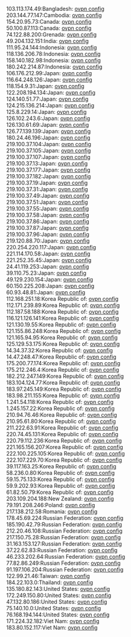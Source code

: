 103.113.174.49:Bangladesh: [ovpn config](vpn/103_113_174_49.ovpn)  
203.144.77.147:Cambodia: [ovpn config](vpn/203_144_77_147.ovpn)  
154.20.95.73:Canada: [ovpn config](vpn/154_20_95_73.ovpn)  
50.100.87.113:Canada: [ovpn config](vpn/50_100_87_113.ovpn)  
74.122.88.200:Grenada: [ovpn config](vpn/74_122_88_200.ovpn)  
49.204.132.151:India: [ovpn config](vpn/49_204_132_151.ovpn)  
111.95.24.144:Indonesia: [ovpn config](vpn/111_95_24_144.ovpn)  
118.136.206.78:Indonesia: [ovpn config](vpn/118_136_206_78.ovpn)  
158.140.182.98:Indonesia: [ovpn config](vpn/158_140_182_98.ovpn)  
180.242.214.87:Indonesia: [ovpn config](vpn/180_242_214_87.ovpn)  
106.176.212.99:Japan: [ovpn config](vpn/106_176_212_99.ovpn)  
116.64.248.126:Japan: [ovpn config](vpn/116_64_248_126.ovpn)  
118.154.9.31:Japan: [ovpn config](vpn/118_154_9_31.ovpn)  
122.208.194.134:Japan: [ovpn config](vpn/122_208_194_134.ovpn)  
124.140.51.77:Japan: [ovpn config](vpn/124_140_51_77.ovpn)  
124.215.136.214:Japan: [ovpn config](vpn/124_215_136_214.ovpn)  
125.8.229.14:Japan: [ovpn config](vpn/125_8_229_14.ovpn)  
126.102.243.6:Japan: [ovpn config](vpn/126_102_243_6.ovpn)  
126.130.61.69:Japan: [ovpn config](vpn/126_130_61_69.ovpn)  
126.77.139.139:Japan: [ovpn config](vpn/126_77_139_139.ovpn)  
180.24.46.196:Japan: [ovpn config](vpn/180_24_46_196.ovpn)  
219.100.37.104:Japan: [ovpn config](vpn/219_100_37_104.ovpn)  
219.100.37.105:Japan: [ovpn config](vpn/219_100_37_105.ovpn)  
219.100.37.107:Japan: [ovpn config](vpn/219_100_37_107.ovpn)  
219.100.37.13:Japan: [ovpn config](vpn/219_100_37_13.ovpn)  
219.100.37.177:Japan: [ovpn config](vpn/219_100_37_177.ovpn)  
219.100.37.182:Japan: [ovpn config](vpn/219_100_37_182.ovpn)  
219.100.37.19:Japan: [ovpn config](vpn/219_100_37_19.ovpn)  
219.100.37.31:Japan: [ovpn config](vpn/219_100_37_31.ovpn)  
219.100.37.49:Japan: [ovpn config](vpn/219_100_37_49.ovpn)  
219.100.37.51:Japan: [ovpn config](vpn/219_100_37_51.ovpn)  
219.100.37.55:Japan: [ovpn config](vpn/219_100_37_55.ovpn)  
219.100.37.58:Japan: [ovpn config](vpn/219_100_37_58.ovpn)  
219.100.37.86:Japan: [ovpn config](vpn/219_100_37_86.ovpn)  
219.100.37.87:Japan: [ovpn config](vpn/219_100_37_87.ovpn)  
219.100.37.96:Japan: [ovpn config](vpn/219_100_37_96.ovpn)  
219.120.88.70:Japan: [ovpn config](vpn/219_120_88_70.ovpn)  
220.254.220.117:Japan: [ovpn config](vpn/220_254_220_117.ovpn)  
221.114.170.58:Japan: [ovpn config](vpn/221_114_170_58.ovpn)  
221.252.35.45:Japan: [ovpn config](vpn/221_252_35_45.ovpn)  
24.41.119.253:Japan: [ovpn config](vpn/24_41_119_253.ovpn)  
39.110.75.23:Japan: [ovpn config](vpn/39_110_75_23.ovpn)  
49.129.230.154:Japan: [ovpn config](vpn/49_129_230_154.ovpn)  
60.150.225.208:Japan: [ovpn config](vpn/60_150_225_208.ovpn)  
60.93.48.81:Japan: [ovpn config](vpn/60_93_48_81.ovpn)  
112.168.251.18:Korea Republic of: [ovpn config](vpn/112_168_251_18.ovpn)  
112.171.239.89:Korea Republic of: [ovpn config](vpn/112_171_239_89.ovpn)  
112.187.58.188:Korea Republic of: [ovpn config](vpn/112_187_58_188.ovpn)  
116.121.126.141:Korea Republic of: [ovpn config](vpn/116_121_126_141.ovpn)  
121.130.19.55:Korea Republic of: [ovpn config](vpn/121_130_19_55.ovpn)  
121.155.86.248:Korea Republic of: [ovpn config](vpn/121_155_86_248.ovpn)  
121.165.94.95:Korea Republic of: [ovpn config](vpn/121_165_94_95.ovpn)  
125.129.53.175:Korea Republic of: [ovpn config](vpn/125_129_53_175.ovpn)  
14.34.37.32:Korea Republic of: [ovpn config](vpn/14_34_37_32.ovpn)  
14.47.248.47:Korea Republic of: [ovpn config](vpn/14_47_248_47.ovpn)  
175.200.77.174:Korea Republic of: [ovpn config](vpn/175_200_77_174.ovpn)  
175.212.246.4:Korea Republic of: [ovpn config](vpn/175_212_246_4.ovpn)  
182.212.247.149:Korea Republic of: [ovpn config](vpn/182_212_247_149.ovpn)  
183.104.124.77:Korea Republic of: [ovpn config](vpn/183_104_124_77.ovpn)  
183.97.245.149:Korea Republic of: [ovpn config](vpn/183_97_245_149.ovpn)  
183.98.211.155:Korea Republic of: [ovpn config](vpn/183_98_211_155.ovpn)  
1.241.54.118:Korea Republic of: [ovpn config](vpn/1_241_54_118.ovpn)  
1.245.157.22:Korea Republic of: [ovpn config](vpn/1_245_157_22.ovpn)  
210.94.76.46:Korea Republic of: [ovpn config](vpn/210_94_76_46.ovpn)  
210.95.61.80:Korea Republic of: [ovpn config](vpn/210_95_61_80.ovpn)  
211.222.63.91:Korea Republic of: [ovpn config](vpn/211_222_63_91.ovpn)  
220.74.45.131:Korea Republic of: [ovpn config](vpn/220_74_45_131.ovpn)  
220.79.112.236:Korea Republic of: [ovpn config](vpn/220_79_112_236.ovpn)  
221.165.156.207:Korea Republic of: [ovpn config](vpn/221_165_156_207.ovpn)  
222.100.225.105:Korea Republic of: [ovpn config](vpn/222_100_225_105.ovpn)  
222.107.229.70:Korea Republic of: [ovpn config](vpn/222_107_229_70.ovpn)  
39.117.163.25:Korea Republic of: [ovpn config](vpn/39_117_163_25.ovpn)  
58.236.0.80:Korea Republic of: [ovpn config](vpn/58_236_0_80.ovpn)  
59.15.75.133:Korea Republic of: [ovpn config](vpn/59_15_75_133.ovpn)  
59.9.202.93:Korea Republic of: [ovpn config](vpn/59_9_202_93.ovpn)  
61.82.50.79:Korea Republic of: [ovpn config](vpn/61_82_50_79.ovpn)  
203.109.204.188:New Zealand: [ovpn config](vpn/203_109_204_188.ovpn)  
79.191.208.246:Poland: [ovpn config](vpn/79_191_208_246.ovpn)  
217.138.212.58:Romania: [ovpn config](vpn/217_138_212_58.ovpn)  
178.45.69.224:Russian Federation: [ovpn config](vpn/178_45_69_224.ovpn)  
185.190.42.79:Russian Federation: [ovpn config](vpn/185_190_42_79.ovpn)  
212.20.46.108:Russian Federation: [ovpn config](vpn/212_20_46_108.ovpn)  
217.150.75.28:Russian Federation: [ovpn config](vpn/217_150_75_28.ovpn)  
31.163.153.127:Russian Federation: [ovpn config](vpn/31_163_153_127.ovpn)  
37.22.62.83:Russian Federation: [ovpn config](vpn/37_22_62_83.ovpn)  
46.233.202.64:Russian Federation: [ovpn config](vpn/46_233_202_64.ovpn)  
77.82.86.249:Russian Federation: [ovpn config](vpn/77_82_86_249.ovpn)  
91.197.106.204:Russian Federation: [ovpn config](vpn/91_197_106_204.ovpn)  
122.99.21.46:Taiwan: [ovpn config](vpn/122_99_21_46.ovpn)  
184.22.103.0:Thailand: [ovpn config](vpn/184_22_103_0.ovpn)  
135.180.82.143:United States: [ovpn config](vpn/135_180_82_143.ovpn)  
172.249.150.80:United States: [ovpn config](vpn/172_249_150_80.ovpn)  
47.132.80.186:United States: [ovpn config](vpn/47_132_80_186.ovpn)  
75.140.10.0:United States: [ovpn config](vpn/75_140_10_0.ovpn)  
76.168.194.144:United States: [ovpn config](vpn/76_168_194_144.ovpn)  
171.224.32.182:Viet Nam: [ovpn config](vpn/171_224_32_182.ovpn)  
183.80.152.117:Viet Nam: [ovpn config](vpn/183_80_152_117.ovpn)  
